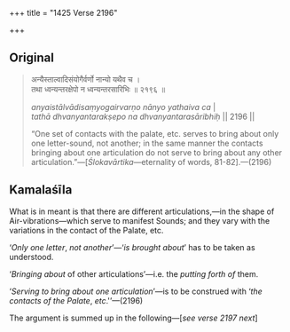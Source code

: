 +++
title = "1425 Verse 2196"

+++
## Original 
>
> अन्यैस्ताल्वादिसंयोगैर्वर्णो नान्यो यथैव च ।  
> तथा ध्वन्यन्तरक्षेपो न ध्वन्यन्तरसारिभिः ॥ २१९६ ॥ 
>
> *anyaistālvādisaṃyogairvarṇo nānyo yathaiva ca* \|  
> *tathā dhvanyantarakṣepo na dhvanyantarasāribhiḥ* \|\| 2196 \|\| 
>
> “One set of contacts with the palate, etc. serves to bring about only one letter-sound, not another; in the same manner the contacts bringing about one articulation do not serve to bring about any other articulation.”—[*Ślokavārtika*—eternality of words, 81-82].—(2196)



## Kamalaśīla

What is in meant is that there are different articulations,—in the shape of Air-vibrations—which serve to manifest Sounds; and they vary with the variations in the contact of the Palate, etc.

‘*Only one letter*, *not another*’—‘*is brought about*’ has to be taken as understood.

‘*Bringing about* of other articulations’—i.e. the *putting forth of* them.

‘*Serving to bring about one articulation*’—is to be construed with ‘*the contacts of the Palate*, *etc*.'’—(2196)

The argument is summed up in the following—[*see verse 2197 next*]


